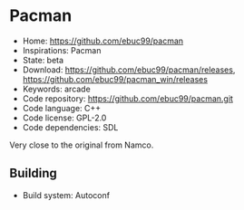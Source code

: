 # Pacman

- Home: https://github.com/ebuc99/pacman
- Inspirations: Pacman
- State: beta
- Download: https://github.com/ebuc99/pacman/releases, https://github.com/ebuc99/pacman_win/releases
- Keywords: arcade
- Code repository: https://github.com/ebuc99/pacman.git
- Code language: C++
- Code license: GPL-2.0
- Code dependencies: SDL

Very close to the original from Namco.

## Building

- Build system: Autoconf
